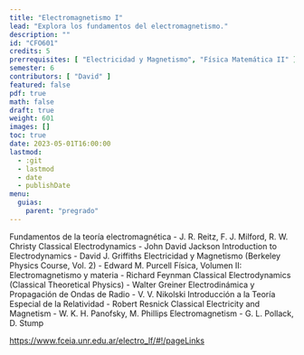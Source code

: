 ```yaml
---
title: "Electromagnetismo I"
lead: "Explora los fundamentos del electromagnetismo."
description: ""
id: "CFO601"
credits: 5
prerrequisites: [ "Electricidad y Magnetismo", "Física Matemática II" ]
semester: 6
contributors: [ "David" ]
featured: false
pdf: true
math: false
draft: true
weight: 601
images: []
toc: true
date: 2023-05-01T16:00:00
lastmod:
  - :git
  - lastmod
  - date
  - publishDate
menu:
  guias:
    parent: "pregrado"
---
```


Fundamentos de la teoría electromagnética - J. R. Reitz, F. J. Milford, R. W. Christy Classical Electrodynamics - John David Jackson Introduction to Electrodynamics - David J. Griffiths Electricidad y Magnetismo (Berkeley Physics Course, Vol. 2) - Edward M. Purcell Física, Volumen II: Electromagnetismo y materia - Richard Feynman Classical Electrodynamics (Classical Theoretical Physics) - Walter Greiner Electrodinámica y Propagación de Ondas de Radio - V. V. Nikolski Introducción a la Teoría Especial de la Relatividad - Robert Resnick Classical Electricity and Magnetism - W. K. H. Panofsky, M. Phillips Electromagnetism - G. L. Pollack, D. Stump

https://www.fceia.unr.edu.ar/electro_lf/#!/pageLinks